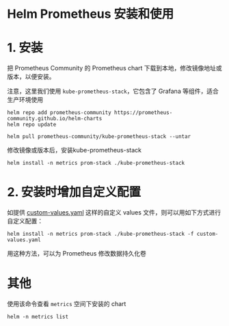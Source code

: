 # Helm Prometheus 安装和使用

# 1. 安装

把 Prometheus Community 的 Prometheus chart 下载到本地，修改镜像地址或版本，以便安装。

注意，这里我们使用 `kube-prometheus-stack`，它包含了 Grafana 等组件，适合生产环境使用

```shell
helm repo add prometheus-community https://prometheus-community.github.io/helm-charts
helm repo update

helm pull prometheus-community/kube-prometheus-stack --untar
```

修改镜像或版本后，安装kube-prometheus-stack

```shell
helm install -n metrics prom-stack ./kube-prometheus-stack
```

# 2. 安装时增加自定义配置

如提供 [custom-values.yaml](custom-values.yaml) 这样的自定义 values 文件，则可以用如下方式进行自定义配置：

```shell
helm install -n metrics prom-stack ./kube-prometheus-stack -f custom-values.yaml
```

用这种方法，可以为 Prometheus 修改数据持久化卷


# 其他

使用该命令查看 `metrics` 空间下安装的 chart
```shell
helm -n metrics list
```
